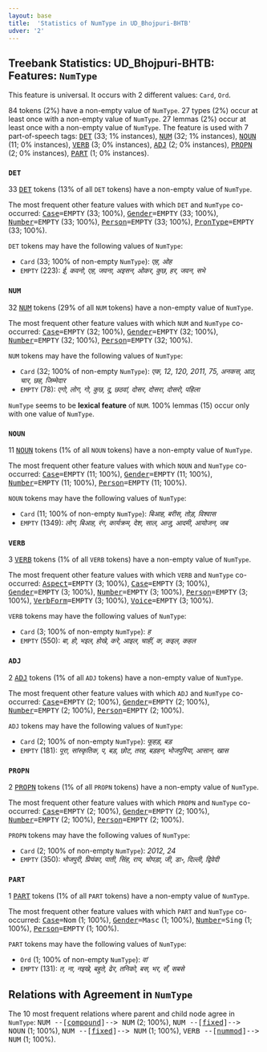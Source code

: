 ```yaml
---
layout: base
title:  'Statistics of NumType in UD_Bhojpuri-BHTB'
udver: '2'
---
```


## Treebank Statistics: UD_Bhojpuri-BHTB: Features: `NumType`

This feature is universal.
It occurs with 2 different values: `Card`, `Ord`.

84 tokens (2%) have a non-empty value of `NumType`.
27 types (2%) occur at least once with a non-empty value of `NumType`.
27 lemmas (2%) occur at least once with a non-empty value of `NumType`.
The feature is used with 7 part-of-speech tags: <tt><a href="bho_bhtb-pos-DET.html">DET</a></tt> (33; 1% instances), <tt><a href="bho_bhtb-pos-NUM.html">NUM</a></tt> (32; 1% instances), <tt><a href="bho_bhtb-pos-NOUN.html">NOUN</a></tt> (11; 0% instances), <tt><a href="bho_bhtb-pos-VERB.html">VERB</a></tt> (3; 0% instances), <tt><a href="bho_bhtb-pos-ADJ.html">ADJ</a></tt> (2; 0% instances), <tt><a href="bho_bhtb-pos-PROPN.html">PROPN</a></tt> (2; 0% instances), <tt><a href="bho_bhtb-pos-PART.html">PART</a></tt> (1; 0% instances).

### `DET`

33 <tt><a href="bho_bhtb-pos-DET.html">DET</a></tt> tokens (13% of all `DET` tokens) have a non-empty value of `NumType`.

The most frequent other feature values with which `DET` and `NumType` co-occurred: <tt><a href="bho_bhtb-feat-Case.html">Case</a></tt><tt>=EMPTY</tt> (33; 100%), <tt><a href="bho_bhtb-feat-Gender.html">Gender</a></tt><tt>=EMPTY</tt> (33; 100%), <tt><a href="bho_bhtb-feat-Number.html">Number</a></tt><tt>=EMPTY</tt> (33; 100%), <tt><a href="bho_bhtb-feat-Person.html">Person</a></tt><tt>=EMPTY</tt> (33; 100%), <tt><a href="bho_bhtb-feat-PronType.html">PronType</a></tt><tt>=EMPTY</tt> (33; 100%).

`DET` tokens may have the following values of `NumType`:

* `Card` (33; 100% of non-empty `NumType`): <em>एह, ओह</em>
* `EMPTY` (223): <em>ई, कवनो, एह, जवना, अइसन, ओकर, कुछ, हर, जवन, सभे</em>

### `NUM`

32 <tt><a href="bho_bhtb-pos-NUM.html">NUM</a></tt> tokens (29% of all `NUM` tokens) have a non-empty value of `NumType`.

The most frequent other feature values with which `NUM` and `NumType` co-occurred: <tt><a href="bho_bhtb-feat-Case.html">Case</a></tt><tt>=EMPTY</tt> (32; 100%), <tt><a href="bho_bhtb-feat-Gender.html">Gender</a></tt><tt>=EMPTY</tt> (32; 100%), <tt><a href="bho_bhtb-feat-Number.html">Number</a></tt><tt>=EMPTY</tt> (32; 100%), <tt><a href="bho_bhtb-feat-Person.html">Person</a></tt><tt>=EMPTY</tt> (32; 100%).

`NUM` tokens may have the following values of `NumType`:

* `Card` (32; 100% of non-empty `NumType`): <em>एक, 12, 120, 2011, 75, अनकस, आठ, चार, छह, जिम्मेदार</em>
* `EMPTY` (78): <em>एगो, लोग, गो, कुछ, दू, छठवां, दोसर, दोसरा, दोसरो, पहिला</em>

`NumType` seems to be **lexical feature** of `NUM`. 100% lemmas (15) occur only with one value of `NumType`.

### `NOUN`

11 <tt><a href="bho_bhtb-pos-NOUN.html">NOUN</a></tt> tokens (1% of all `NOUN` tokens) have a non-empty value of `NumType`.

The most frequent other feature values with which `NOUN` and `NumType` co-occurred: <tt><a href="bho_bhtb-feat-Case.html">Case</a></tt><tt>=EMPTY</tt> (11; 100%), <tt><a href="bho_bhtb-feat-Gender.html">Gender</a></tt><tt>=EMPTY</tt> (11; 100%), <tt><a href="bho_bhtb-feat-Number.html">Number</a></tt><tt>=EMPTY</tt> (11; 100%), <tt><a href="bho_bhtb-feat-Person.html">Person</a></tt><tt>=EMPTY</tt> (11; 100%).

`NOUN` tokens may have the following values of `NumType`:

* `Card` (11; 100% of non-empty `NumType`): <em>बिआह, बरीस, तोड़, विश्वास</em>
* `EMPTY` (1349): <em>लोग, बिआह, रंग, कार्यक्रम, देश, साल, आजु, आदमी, आयोजन, जब</em>

### `VERB`

3 <tt><a href="bho_bhtb-pos-VERB.html">VERB</a></tt> tokens (1% of all `VERB` tokens) have a non-empty value of `NumType`.

The most frequent other feature values with which `VERB` and `NumType` co-occurred: <tt><a href="bho_bhtb-feat-Aspect.html">Aspect</a></tt><tt>=EMPTY</tt> (3; 100%), <tt><a href="bho_bhtb-feat-Case.html">Case</a></tt><tt>=EMPTY</tt> (3; 100%), <tt><a href="bho_bhtb-feat-Gender.html">Gender</a></tt><tt>=EMPTY</tt> (3; 100%), <tt><a href="bho_bhtb-feat-Number.html">Number</a></tt><tt>=EMPTY</tt> (3; 100%), <tt><a href="bho_bhtb-feat-Person.html">Person</a></tt><tt>=EMPTY</tt> (3; 100%), <tt><a href="bho_bhtb-feat-VerbForm.html">VerbForm</a></tt><tt>=EMPTY</tt> (3; 100%), <tt><a href="bho_bhtb-feat-Voice.html">Voice</a></tt><tt>=EMPTY</tt> (3; 100%).

`VERB` tokens may have the following values of `NumType`:

* `Card` (3; 100% of non-empty `NumType`): <em>ह</em>
* `EMPTY` (550): <em>बा, हो, भइल, होखे, करे, आइल, चाहीं, क, कइल, कहल</em>

### `ADJ`

2 <tt><a href="bho_bhtb-pos-ADJ.html">ADJ</a></tt> tokens (1% of all `ADJ` tokens) have a non-empty value of `NumType`.

The most frequent other feature values with which `ADJ` and `NumType` co-occurred: <tt><a href="bho_bhtb-feat-Case.html">Case</a></tt><tt>=EMPTY</tt> (2; 100%), <tt><a href="bho_bhtb-feat-Gender.html">Gender</a></tt><tt>=EMPTY</tt> (2; 100%), <tt><a href="bho_bhtb-feat-Number.html">Number</a></tt><tt>=EMPTY</tt> (2; 100%), <tt><a href="bho_bhtb-feat-Person.html">Person</a></tt><tt>=EMPTY</tt> (2; 100%).

`ADJ` tokens may have the following values of `NumType`:

* `Card` (2; 100% of non-empty `NumType`): <em>फूहड़, बड़</em>
* `EMPTY` (181): <em>पूरा, सांस्कृतिक, प, बड़, छोट, तरह, बड़हन, भोजपुरिया, आसान, खास</em>

### `PROPN`

2 <tt><a href="bho_bhtb-pos-PROPN.html">PROPN</a></tt> tokens (1% of all `PROPN` tokens) have a non-empty value of `NumType`.

The most frequent other feature values with which `PROPN` and `NumType` co-occurred: <tt><a href="bho_bhtb-feat-Case.html">Case</a></tt><tt>=EMPTY</tt> (2; 100%), <tt><a href="bho_bhtb-feat-Gender.html">Gender</a></tt><tt>=EMPTY</tt> (2; 100%), <tt><a href="bho_bhtb-feat-Number.html">Number</a></tt><tt>=EMPTY</tt> (2; 100%), <tt><a href="bho_bhtb-feat-Person.html">Person</a></tt><tt>=EMPTY</tt> (2; 100%).

`PROPN` tokens may have the following values of `NumType`:

* `Card` (2; 100% of non-empty `NumType`): <em>2012, 24</em>
* `EMPTY` (350): <em>भोजपुरी, प्रियंका, पाती, सिंह, राय, चोपड़ा, जी, डा॰, दिल्ली, द्विवेदी</em>

### `PART`

1 <tt><a href="bho_bhtb-pos-PART.html">PART</a></tt> tokens (1% of all `PART` tokens) have a non-empty value of `NumType`.

The most frequent other feature values with which `PART` and `NumType` co-occurred: <tt><a href="bho_bhtb-feat-Case.html">Case</a></tt><tt>=Nom</tt> (1; 100%), <tt><a href="bho_bhtb-feat-Gender.html">Gender</a></tt><tt>=Masc</tt> (1; 100%), <tt><a href="bho_bhtb-feat-Number.html">Number</a></tt><tt>=Sing</tt> (1; 100%), <tt><a href="bho_bhtb-feat-Person.html">Person</a></tt><tt>=EMPTY</tt> (1; 100%).

`PART` tokens may have the following values of `NumType`:

* `Ord` (1; 100% of non-empty `NumType`): <em>वां</em>
* `EMPTY` (131): <em>त, ना, नइखे, बहुते, ढेर, तनिको, बस, भर, सँ, सबसे</em>

## Relations with Agreement in `NumType`

The 10 most frequent relations where parent and child node agree in `NumType`:
<tt>NUM --[<tt><a href="bho_bhtb-dep-compound.html">compound</a></tt>]--> NUM</tt> (2; 100%),
<tt>NUM --[<tt><a href="bho_bhtb-dep-fixed.html">fixed</a></tt>]--> NOUN</tt> (1; 100%),
<tt>NUM --[<tt><a href="bho_bhtb-dep-fixed.html">fixed</a></tt>]--> NUM</tt> (1; 100%),
<tt>VERB --[<tt><a href="bho_bhtb-dep-nummod.html">nummod</a></tt>]--> NUM</tt> (1; 100%).

